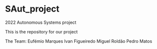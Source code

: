 # SAut_project
2022 Autonomous Systems project

This is the repository for our project

The Team:
Eufémio Marques
Ivan Figueiredo
Miguel Roldão
Pedro Matos
